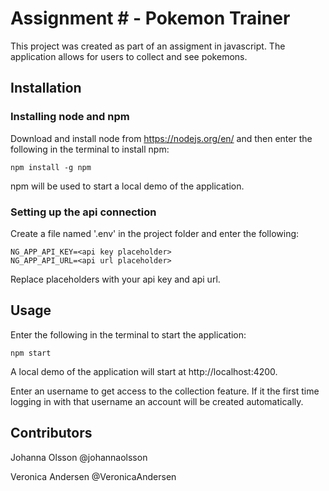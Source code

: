 # Assignment # - Pokemon Trainer
This project was created as part of an assigment in javascript. The application allows for users to collect and see pokemons. 

## Installation

### Installing node and npm
Download and install node from https://nodejs.org/en/ and then enter the following in the terminal to install npm:
```
npm install -g npm
```
npm will be used to start a local demo of the application.
### Setting up the api connection
Create a file named '.env' in the project folder and enter the following:
```
NG_APP_API_KEY=<api key placeholder>
NG_APP_API_URL=<api url placeholder>
```
Replace placeholders with your api key and api url. 

## Usage
Enter the following in the terminal to start the application:
```
npm start
```
A local demo of the application will start at http://localhost:4200.

Enter an username to get access to the collection feature. If it the first time logging in with that username an account will be created automatically.

## Contributors
Johanna Olsson @johannaolsson

Veronica Andersen @VeronicaAndersen
